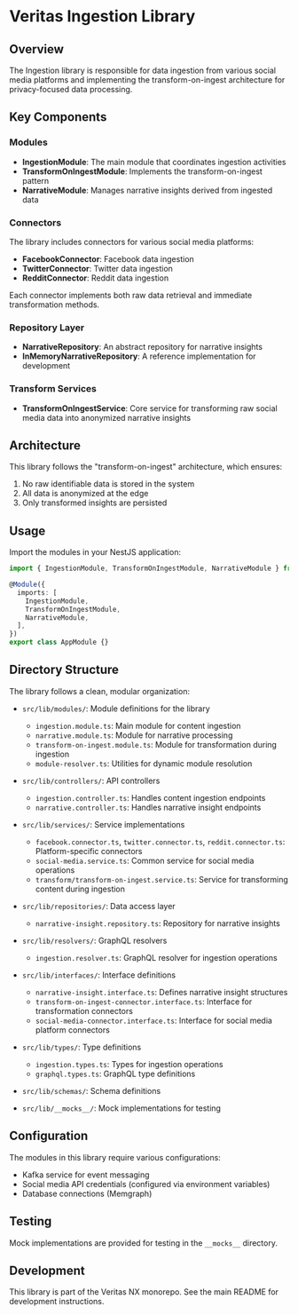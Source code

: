 # Veritas Ingestion Library

## Overview

The Ingestion library is responsible for data ingestion from various social media platforms and implementing the transform-on-ingest architecture for privacy-focused data processing.

## Key Components

### Modules

- **IngestionModule**: The main module that coordinates ingestion activities
- **TransformOnIngestModule**: Implements the transform-on-ingest pattern
- **NarrativeModule**: Manages narrative insights derived from ingested data

### Connectors

The library includes connectors for various social media platforms:

- **FacebookConnector**: Facebook data ingestion
- **TwitterConnector**: Twitter data ingestion
- **RedditConnector**: Reddit data ingestion

Each connector implements both raw data retrieval and immediate transformation methods.

### Repository Layer

- **NarrativeRepository**: An abstract repository for narrative insights
- **InMemoryNarrativeRepository**: A reference implementation for development

### Transform Services

- **TransformOnIngestService**: Core service for transforming raw social media data into anonymized narrative insights

## Architecture

This library follows the "transform-on-ingest" architecture, which ensures:

1. No raw identifiable data is stored in the system
2. All data is anonymized at the edge
3. Only transformed insights are persisted

## Usage

Import the modules in your NestJS application:

```typescript
import { IngestionModule, TransformOnIngestModule, NarrativeModule } from '@veritas/ingestion';

@Module({
  imports: [
    IngestionModule,
    TransformOnIngestModule,
    NarrativeModule,
  ],
})
export class AppModule {}
```

## Directory Structure

The library follows a clean, modular organization:

- `src/lib/modules/`: Module definitions for the library
  - `ingestion.module.ts`: Main module for content ingestion
  - `narrative.module.ts`: Module for narrative processing
  - `transform-on-ingest.module.ts`: Module for transformation during ingestion
  - `module-resolver.ts`: Utilities for dynamic module resolution

- `src/lib/controllers/`: API controllers
  - `ingestion.controller.ts`: Handles content ingestion endpoints
  - `narrative.controller.ts`: Handles narrative insight endpoints

- `src/lib/services/`: Service implementations
  - `facebook.connector.ts`, `twitter.connector.ts`, `reddit.connector.ts`: Platform-specific connectors
  - `social-media.service.ts`: Common service for social media operations
  - `transform/transform-on-ingest.service.ts`: Service for transforming content during ingestion

- `src/lib/repositories/`: Data access layer
  - `narrative-insight.repository.ts`: Repository for narrative insights

- `src/lib/resolvers/`: GraphQL resolvers
  - `ingestion.resolver.ts`: GraphQL resolver for ingestion operations

- `src/lib/interfaces/`: Interface definitions
  - `narrative-insight.interface.ts`: Defines narrative insight structures
  - `transform-on-ingest-connector.interface.ts`: Interface for transformation connectors
  - `social-media-connector.interface.ts`: Interface for social media platform connectors

- `src/lib/types/`: Type definitions
  - `ingestion.types.ts`: Types for ingestion operations
  - `graphql.types.ts`: GraphQL type definitions

- `src/lib/schemas/`: Schema definitions

- `src/lib/__mocks__/`: Mock implementations for testing

## Configuration

The modules in this library require various configurations:

- Kafka service for event messaging
- Social media API credentials (configured via environment variables)
- Database connections (Memgraph)

## Testing

Mock implementations are provided for testing in the `__mocks__` directory.

## Development

This library is part of the Veritas NX monorepo. See the main README for development instructions. 